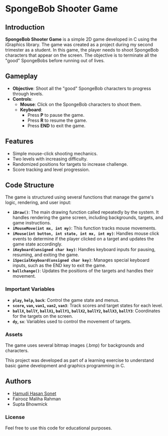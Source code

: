 # SpongeBob Shooter Game

## Introduction

**SpongeBob Shooter Game** is a simple 2D game developed in C using the iGraphics library. The game was created as a project during my second trimester as a student. In this game, the player needs to shoot SpongeBob characters that appear on the screen. The objective is to terminate all the "good" SpongeBobs before running out of lives.

## Gameplay

- **Objective**: Shoot all the "good" SpongeBob characters to progress through levels.
- **Controls**:
  - **Mouse**: Click on the SpongeBob characters to shoot them.
  - **Keyboard**: 
    - Press **P** to pause the game.
    - Press **R** to resume the game.
    - Press **END** to exit the game.

## Features

- Simple mouse-click shooting mechanics.
- Two levels with increasing difficulty.
- Randomized positions for targets to increase challenge.
- Score tracking and level progression.

## Code Structure

The game is structured using several functions that manage the game's logic, rendering, and user input:

- **`iDraw()`**: The main drawing function called repeatedly by the system. It handles rendering the game screen, including backgrounds, targets, and game instructions.
- **`iMouseMove(int mx, int my)`**: This function tracks mouse movements.
- **`iMouse(int button, int state, int mx, int my)`**: Handles mouse click events to determine if the player clicked on a target and updates the game state accordingly.
- **`iKeyboard(unsigned char key)`**: Handles keyboard inputs for pausing, resuming, and exiting the game.
- **`iSpecialKeyboard(unsigned char key)`**: Manages special keyboard inputs, such as the END key to exit the game.
- **`ballchange()`**: Updates the positions of the targets and handles their movement.

### Important Variables

- **`play`, `help`, `back`**: Control the game state and menus.
- **`score`, `van`, `van1`, `van2`, `van3`**: Track scores and target states for each level.
- **`ballX`, `ballY`, `ballX1`, `ballY1`, `ballX2`, `ballY2`, `ballX3`, `ballY3`**: Coordinates for the targets on the screen.
- **`dy`, `sx`**: Variables used to control the movement of targets.

### Assets

The game uses several bitmap images (.bmp) for backgrounds and characters. 

This project was developed as part of a learning exercise to understand basic game development and graphics programming in C.

## Authors

- [Hamudi Hasan Sonet](https://github.com/HamudiHasan)
- Fairooz Maliha Rahman
- Supta Bhowmick	



### License
Feel free to use this code for educational purposes.




